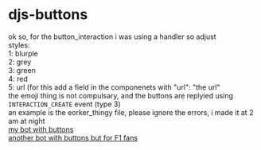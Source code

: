 # djs-buttons
ok so, for the button_interaction i was using a handler so adjust  
styles:  
1: blurple  
2: grey  
3: green  
4: red  
5: url (for this add a field in the componenets with "url": "the url"  
the emoji thing is not compulsary, and the buttons are replyied using `INTERACTION_CREATE` event (type 3)  
an example is the eorker_thingy file, please ignore the errors, i made it at 2 am at night  
[my bot with buttons](https://discord.com/api/oauth2/authorize?client_id=760426095563767818&permissions=4294967287&scope=bot%20applications.commands)  
[another bot with buttons but for F1 fans](https://discord.com/api/oauth2/authorize?client_id=841915071772229643&permissions=3959815233&scope=bot%20applications.commands)
